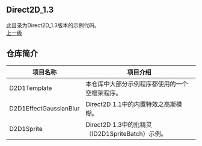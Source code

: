 ## Direct2D_1.3
此目录为Direct2D_1.3版本的示例代码。</br>
[上一级](https://github.com/Ray1024/Direct2D)

## 仓库简介

|项目名称|项目介绍|
| ----|----|
| D2D1Template| 本仓库中大部分示例程序都使用的一个空框架程序。|
| D2D1EffectGaussianBlur| Direct2D 1.1中的内置特效之高斯模糊。|
| D2D1Sprite| Direct2D 1.3中的批精灵（ID2D1SpriteBatch）示例。|
